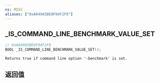 ```yaml
---
ns: MISC
aliases: ["0xA049A5BE0F04F2F8"]
---
```

## _IS_COMMAND_LINE_BENCHMARK_VALUE_SET

```c
// 0xA049A5BE0F04F2F8
BOOL _IS_COMMAND_LINE_BENCHMARK_VALUE_SET();
```

```
Returns true if command line option '-benchmark' is set.
```

## 返回值
